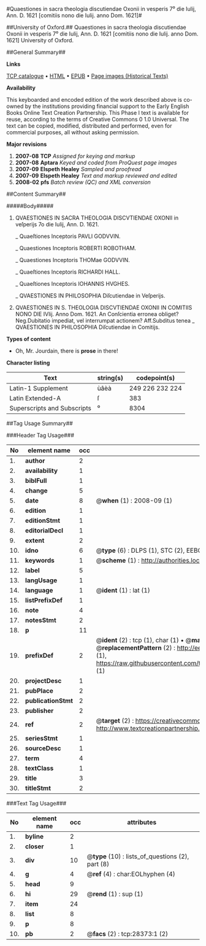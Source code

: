 #Quaestiones in sacra theologia discutiendae Oxonii in vesperis 7⁰ die Iulij, Ann. D. 1621 [comitiis nono die Iulij. anno Dom. 1621]#

##University of Oxford.##
Quaestiones in sacra theologia discutiendae Oxonii in vesperis 7⁰ die Iulij, Ann. D. 1621 [comitiis nono die Iulij. anno Dom. 1621]
University of Oxford.

##General Summary##

**Links**

[TCP catalogue](http://www.ota.ox.ac.uk/tcp/)  • 
[HTML](http://tei.it.ox.ac.uk/tcp/Texts-HTML/free/A08/A08724.html)  • 
[EPUB](http://tei.it.ox.ac.uk/tcp/Texts-EPUB/free/A08/A08724.epub) • 
[Page images (Historical Texts)](https://data.historicaltexts.jisc.ac.uk/view?pubId=eebo-33143313e&pageId=eebo-33143313e-28373-1)

**Availability**

This keyboarded and encoded edition of the
	       work described above is co-owned by the institutions
	       providing financial support to the Early English Books
	       Online Text Creation Partnership. This Phase I text is
	       available for reuse, according to the terms of Creative
	       Commons 0 1.0 Universal. The text can be copied,
	       modified, distributed and performed, even for
	       commercial purposes, all without asking permission.

**Major revisions**

1. __2007-08__ __TCP__ *Assigned for keying and markup*
1. __2007-08__ __Aptara__ *Keyed and coded from ProQuest page images*
1. __2007-09__ __Elspeth Healey__ *Sampled and proofread*
1. __2007-09__ __Elspeth Healey__ *Text and markup reviewed and edited*
1. __2008-02__ __pfs__ *Batch review (QC) and XML conversion*

##Content Summary##

#####Body#####

1. QVAESTIONES
IN SACRA THEOLOGIA
DISCVTIENDAE OXONII
in veſperijs 7o die Iulij, Ann. D. 1621.

    _ Quaeſtiones Inceptoris PAVLI GODVVIN.

    _ Quaestiones Inceptoris ROBERTI ROBOTHAM.

    _ Quaestiones Inceptoris THOMae GODVVIN.

    _ Quaeſtiones Inceptoris RICHARDI HALL.

    _ Quaeſtiones Inceptoris IOHANNIS HVGHES.

    _ QVAESTIONES IN PHILOSOPHIA
Diſcutiendae in Veſperijs.

1. QVAESTIONES IN S. THEOLOGIA
DISCVTIENDAE OXONII
IN COMITIIS NONO DIE IVlij.
Anno Dom. 1621.
An Conſcientia erronea obliget? Neg.Dubitatio impediat, vel interrumpat actionem? Aff.Subditus tenea
    _ QVAESTIONES IN PHILOSOPHIA
Diſcutiendae in Comitijs.

**Types of content**

  * Oh, Mr. Jourdain, there is **prose** in there!

**Character listing**


|Text|string(s)|codepoint(s)|
|---|---|---|
|Latin-1 Supplement|ùâèà|249 226 232 224|
|Latin Extended-A|ſ|383|
|Superscripts             and Subscripts|⁰|8304|

##Tag Usage Summary##

###Header Tag Usage###

|No|element name|occ|attributes|
|---|---|---|---|
|1.|__author__|2||
|2.|__availability__|1||
|3.|__biblFull__|1||
|4.|__change__|5||
|5.|__date__|8| @__when__ (1) : 2008-09 (1)|
|6.|__edition__|1||
|7.|__editionStmt__|1||
|8.|__editorialDecl__|1||
|9.|__extent__|2||
|10.|__idno__|6| @__type__ (6) : DLPS (1), STC (2), EEBO-CITATION (1), OCLC (1), VID (1)|
|11.|__keywords__|1| @__scheme__ (1) : http://authorities.loc.gov/ (1)|
|12.|__label__|5||
|13.|__langUsage__|1||
|14.|__language__|1| @__ident__ (1) : lat (1)|
|15.|__listPrefixDef__|1||
|16.|__note__|4||
|17.|__notesStmt__|2||
|18.|__p__|11||
|19.|__prefixDef__|2| @__ident__ (2) : tcp (1), char (1)  •  @__matchPattern__ (2) : ([0-9\-]+):([0-9IVX]+) (1), (.+) (1)  •  @__replacementPattern__ (2) : http://eebo.chadwyck.com/downloadtiff?vid=$1&page=$2 (1), https://raw.githubusercontent.com/textcreationpartnership/Texts/master/tcpchars.xml#$1 (1)|
|20.|__projectDesc__|1||
|21.|__pubPlace__|2||
|22.|__publicationStmt__|2||
|23.|__publisher__|2||
|24.|__ref__|2| @__target__ (2) : https://creativecommons.org/publicdomain/zero/1.0/ (1), http://www.textcreationpartnership.org/docs/. (1)|
|25.|__seriesStmt__|1||
|26.|__sourceDesc__|1||
|27.|__term__|4||
|28.|__textClass__|1||
|29.|__title__|3||
|30.|__titleStmt__|2||


###Text Tag Usage###

|No|element name|occ|attributes|
|---|---|---|---|
|1.|__byline__|2||
|2.|__closer__|1||
|3.|__div__|10| @__type__ (10) : lists_of_questions (2), part (8)|
|4.|__g__|4| @__ref__ (4) : char:EOLhyphen (4)|
|5.|__head__|9||
|6.|__hi__|29| @__rend__ (1) : sup (1)|
|7.|__item__|24||
|8.|__list__|8||
|9.|__p__|8||
|10.|__pb__|2| @__facs__ (2) : tcp:28373:1 (2)|
